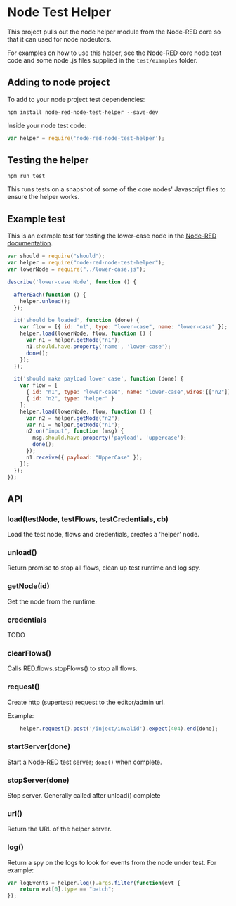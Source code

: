 # Node Test Helper

This project pulls out the node helper module from the Node-RED core so that it can used for node nodeutors.

For examples on how to use this helper, see the Node-RED core node test code and some node .js files supplied in the `test/examples` folder.

## Adding to node project

To add to your node project test dependencies:

    npm install node-red-node-test-helper --save-dev

Inside your node test code:

```javascript
var helper = require('node-red-node-test-helper');
```

## Testing the helper

    npm run test

This runs tests on a snapshot of some of the core nodes' Javascript files to ensure the helper works.

## Example test

This is an example test for testing the lower-case node in the [Node-RED documentation](https://nodered.org/docs/creating-nodes/first-node).

```javascript
var should = require("should");
var helper = require("node-red-node-test-helper");
var lowerNode = require("../lower-case.js");

describe('lower-case Node', function () {

  afterEach(function () {
    helper.unload();
  });

  it('should be loaded', function (done) {
    var flow = [{ id: "n1", type: "lower-case", name: "lower-case" }];
    helper.load(lowerNode, flow, function () {
      var n1 = helper.getNode("n1");
      n1.should.have.property('name', 'lower-case');
      done();
    });
  });

  it('should make payload lower case', function (done) {
    var flow = [
      { id: "n1", type: "lower-case", name: "lower-case",wires:[["n2"]] },
      { id: "n2", type: "helper" }
    ];
    helper.load(lowerNode, flow, function () {
      var n2 = helper.getNode("n2");
      var n1 = helper.getNode("n1");
      n2.on("input", function (msg) {
        msg.should.have.property('payload', 'uppercase');
        done();
      });
      n1.receive({ payload: "UpperCase" });
    });
  });
});
```

## API

### load(testNode, testFlows, testCredentials, cb)

Load the test node, flows and credentials, creates a 'helper' node.

### unload()

Return promise to stop all flows, clean up test runtime and log spy.

### getNode(id)

Get the node from the runtime.

### credentials

TODO

### clearFlows()

Calls RED.flows.stopFlows() to stop all flows.

### request()

Create http (supertest) request to the editor/admin url.

Example:

```javascript
    helper.request().post('/inject/invalid').expect(404).end(done);
```

### startServer(done)

Start a Node-RED test server; `done()` when complete.

### stopServer(done)

Stop server.  Generally called after unload() complete

### url()

Return the URL of the helper server.

### log()

Return a spy on the logs to look for events from the node under test.  For example:

```javascript
var logEvents = helper.log().args.filter(function(evt {
    return evt[0].type == "batch";
});
```